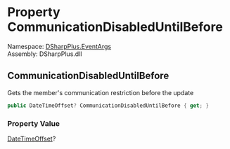 # Property CommunicationDisabledUntilBefore

Namespace: [DSharpPlus.EventArgs](DSharpPlus.EventArgs.md)  
Assembly: DSharpPlus.dll

## <a id="DSharpPlus_EventArgs_GuildMemberUpdateEventArgs_CommunicationDisabledUntilBefore"></a>CommunicationDisabledUntilBefore

Gets the member's communication restriction before the update

```csharp
public DateTimeOffset? CommunicationDisabledUntilBefore { get; }
```

### Property Value

[DateTimeOffset](https://learn.microsoft.com/dotnet/api/system.datetimeoffset)?


